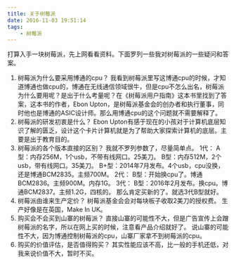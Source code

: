 ```yaml
---
title: 关于树莓派
date: 2016-11-03 19:51:14
tags:
	- 树莓派
---
```

打算入手一块树莓派，先上网看看资料。下面罗列一些我对树莓派的一些疑问和答案。
1. 树莓派为什么要采用博通的cpu？
我看到树莓派里写这博通cpu的时候，才知道博通也做cpu的，博通在无线通信领域很牛，但是cpu不怎么出名，树莓派为什么要用呢？是出于什么考量呢？在《树莓派用户指南》这本书里找到了答案，这本书的作者，Ebon Upton，是树莓派基金会的创办者和执行董事，同时他也是博通的ASIC设计师。那么用博通cpu的这个问题就不需要解释了。
2. 树莓派的研发初衷是什么？
Ebon Upton有感于现在的小孩对于计算机底层知识了解的匮乏，设计这个卡片计算机就是为了帮助大家探索计算机的底层。主要是出于教育目的。
3. 树莓派的各个版本直接的区别？
我就不罗列参数了，尽量简单点。
1代：
A型：内存256M，1个usb，不带有线网口。25美刀。
B型：内存512M，2个usb，带有线网口。35美刀。
B+型：2014年7月发布。4个usb，cpu没换，还是博通BCM2835。主频700M。
2代：
B型：开始换cpu了。博通BCM2836。主频900M。内存1G。
3代：
B型：2016年2月发布。换cpu。博通BCM2837。主频1.2G，四核的。
那么肯定买新的了。就选3代B型就好。
4. 树莓派由谁来生产定价？
树莓派基金会会对每块板子收取2美刀的授权费。
生产好像是在英国，Make In UK。
5. 购买会不会买到山寨的树莓派？
直接山寨的可能性不大，但是广告宣传上会蹭树莓派的名字，所以在网上买的时候，注意看产品介绍就好了。
说山寨的可能性不大，因为博通控制树莓派的cpu，山寨厂家拿不到树莓派的cpu。
6. 购买的价值评估，是否值得购买？
其实性能应该不高，比一般的手机还低，对我来说价值不大，暂时不买。

